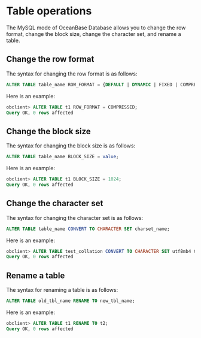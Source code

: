 # Table operations

The MySQL mode of OceanBase Database allows you to change the row format, change the block size, change the character set, and rename a table.

## Change the row format

The syntax for changing the row format is as follows:

```sql
ALTER TABLE table_name ROW_FORMAT = {DEFAULT | DYNAMIC | FIXED | COMPRESSED | REDUNDANT | COMPACT};
```

Here is an example:

```sql
obclient> ALTER TABLE t1 ROW_FORMAT = COMPRESSED;
Query OK, 0 rows affected
```

## Change the block size

The syntax for changing the block size is as follows:

```sql
ALTER TABLE table_name BLOCK_SIZE = value;
```

Here is an example:

```sql
obclient> ALTER TABLE t1 BLOCK_SIZE = 1024;
Query OK, 0 rows affected
```

## Change the character set

The syntax for changing the character set is as follows:

```sql
ALTER TABLE table_name CONVERT TO CHARACTER SET charset_name;
```

Here is an example:

```sql
obclient> ALTER TABLE test_collation CONVERT TO CHARACTER SET utf8mb4 COLLATE utf8mb4_bin;
Query OK, 0 rows affected
```

## Rename a table

The syntax for renaming a table is as follows:

```sql
ALTER TABLE old_tbl_name RENAME TO new_tbl_name;
```

Here is an example:

```sql
obclient> ALTER TABLE t1 RENAME TO t2;
Query OK, 0 rows affected
```
